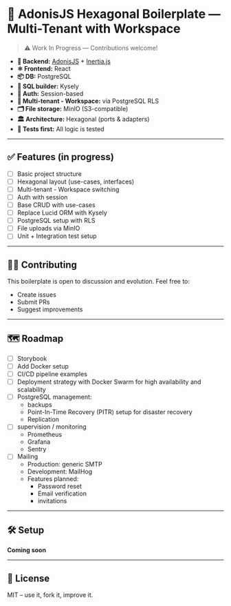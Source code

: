 # 🧪 AdonisJS Hexagonal Boilerplate — Multi-Tenant with Workspace

> ⚠️ Work In Progress — Contributions welcome!

- **🧱 Backend:** [AdonisJS](https://adonisjs.com) + [Inertia.js](https://inertiajs.com)
- **⚛️ Frontend:** React
- **📦 DB:** PostgreSQL
- **🧠 SQL builder:** Kysely
- **🔐 Auth:** Session-based
- **🏢 Multi-tenant - Workspace:** via PostgreSQL RLS
- **🗂️ File storage:** MinIO (S3-compatible)
- **🏛️ Architecture:** Hexagonal (ports & adapters)
- **🧪 Tests first:** All logic is tested

---

## ✅ Features (in progress)

- [ ] Basic project structure
- [ ] Hexagonal layout (use-cases, interfaces)
- [ ] Multi-tenant - Workspace switching
- [ ] Auth with session
- [ ] Base CRUD with use-cases
- [ ] Replace Lucid ORM with Kysely
- [ ] PostgreSQL setup with RLS
- [ ] File uploads via MinIO
- [ ] Unit + Integration test setup

---

## 🧑‍💻 Contributing

This boilerplate is open to discussion and evolution. Feel free to:

- Create issues
- Submit PRs
- Suggest improvements

---

## 🗺️ Roadmap

- [ ] Storybook
- [ ] Add Docker setup
- [ ] CI/CD pipeline examples
- [ ] Deployment strategy with Docker Swarm for high availability and scalability
- [ ] PostgreSQL management:
  - backups
  - Point-In-Time Recovery (PITR) setup for disaster recovery
  - Replication
- [ ] supervision / monitoring
  - Prometheus
  - Grafana
  - Sentry
- [ ] Mailing
  - Production: generic SMTP
  - Development: MailHog
  - Features planned:
    - Password reset
    - Email verification
    - invitations

---

## 🛠️ Setup

**Coming soon**

---

## 📄 License

MIT – use it, fork it, improve it.
